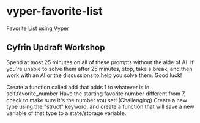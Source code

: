 # vyper-favorite-list
Favorite List using Vyper

## Cyfrin Updraft Workshop

Spend at most 25 minutes on all of these prompts without the aide of AI. If you're unable to solve them after 25 minutes, stop, take a break, and then work with an AI or the discussions to help you solve them. Good luck!

Create a function called add that adds 1 to whatever is in self.favorite_number
Have the starting favorite number different from 7, check to make sure it's the number you set!
(Challenging) Create a new type using the "struct" keyword, and create a function that will save a new variable of that type to a state/storage variable.
